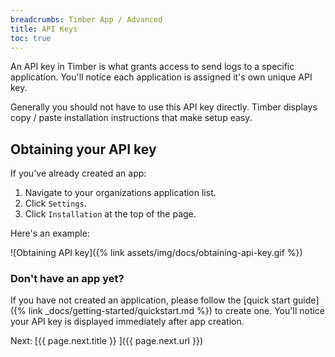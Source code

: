 ```yaml
---
breadcrumbs: Timber App / Advanced
title: API Keys
toc: true
---
```


An API key in Timber is what grants access to send logs to a specific application. You'll notice
each application is assigned it's own unique API key.

Generally you should not have to use this API key directly. Timber displays copy / paste
installation instructions that make setup easy.


## Obtaining your API key

If you've already created an app:

1. Navigate to your organizations application list.
2. Click `Settings`.
3. Click `Installation` at the top of the page.

Here's an example:

![Obtaining API key]({% link assets/img/docs/obtaining-api-key.gif %})


### Don't have an app yet?

If you have not created an application, please follow the
[quick start guide]({% link _docs/getting-started/quickstart.md %}) to create one. You'll
notice your API key is displayed immediately after app creation.




<div class="next">
  Next: [{{ page.next.title }} <i class="fa fa-arrow-circle-right" aria-hidden="true"></i>]({{ page.next.url }})
</div>